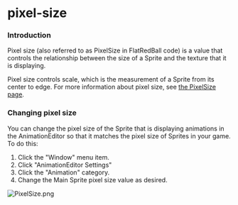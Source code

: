 # pixel-size

### Introduction

Pixel size (also referred to as PixelSize in FlatRedBall code) is a value that controls the relationship between the size of a Sprite and the texture that it is displaying.

Pixel size controls scale, which is the measurement of a Sprite from its center to edge. For more information about pixel size, see [the PixelSize page](../frb/docs/index.php).

### Changing pixel size

You can change the pixel size of the Sprite that is displaying animations in the AnimationEditor so that it matches the pixel size of Sprites in your game. To do this:

1. Click the "Window" menu item.
2. Click "AnimationEditor Settings"
3. Click the "Animation" category.
4. Change the Main Sprite pixel size value as desired.

![PixelSize.png](../media/migrated\_media-PixelSize.png)
